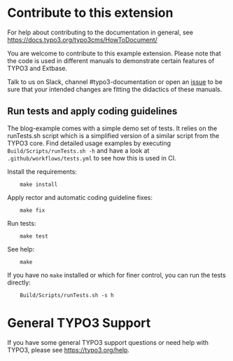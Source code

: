 # Contribute to this extension

For help about contributing to the documentation in general, see https://docs.typo3.org/typo3cms/HowToDocument/

You are welcome to contribute to this example extension. Please note that the code is used in different manuals
to demonstrate certain features of TYPO3 and Extbase.

Talk to us on Slack, channel #typo3-documentation or open an [issue](https://github.com/TYPO3-Documentation/blog_example/issues) to be sure
that your intended changes are fitting the didactics of these manuals.

## Run tests and apply coding guidelines

The blog-example comes with a simple demo set of tests. It relies
on the runTests.sh script which is a simplified version of a similar script from the TYPO3 core.
Find detailed usage examples by executing `Build/Scripts/runTests.sh -h` and have a look at
`.github/workflows/tests.yml` to see how this is used in CI.

Install the requirements:

```
    make install
```

Apply rector and automatic coding guideline fixes:

```
    make fix
```

Run tests:

```
    make test
```

See help:

```
    make
```

If you have no `make` installed or which for finer control, you can run the tests directly:

```
    Build/Scripts/runTests.sh -s h
```

# General TYPO3 Support

If you have some general TYPO3 support questions or need help with TYPO3, please see https://typo3.org/help.

